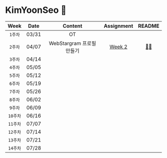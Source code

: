 # KimYoonSeo 🦁

|Week|Date|Content|Assignment|README|
:----------------------:|:--------------------:|:--------------------:|:----------------:|:----------------:|
|`1주차`|03/31|OT|
|`2주차`|04/07|WebStargram 프로필 만들기|[Week 2]( https://github.com/likelion-ssu-9th/KimYoonSeo/tree/main/week_2)|[📎📓]( https://github.com/likelion-ssu-9th/KimYoonSeo/blob/main/README/README_WEEK2.md)
|`3주차`|04/14|
|`4주차`|05/05|
|`5주차`|05/12|
|`6주차`|05/19|
|`7주차`|05/26|
|`8주차`|06/02|
|`9주차`|06/09|
|`10주차`|06/16|
|`11주차`|07/07|
|`12주차`|07/14|
|`13주차`|07/21|
|`14주차`|07/28|



